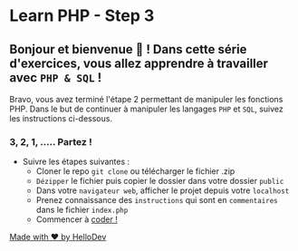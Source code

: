 # Learn PHP - Step 3

## Bonjour et bienvenue 👋 ! Dans cette série d'exercices, vous allez apprendre à travailler avec `PHP & SQL` !

Bravo, vous avez terminé l'étape 2 permettant de manipuler les fonctions PHP. Dans le but de continuer à manipuler les langages `PHP` et `SQL`, suivez les instructions ci-dessous.

  ### 3, 2, 1, ..... Partez !

- Suivre les étapes suivantes : 
  - Cloner le repo `git clone` ou télécharger le fichier .zip
  - `Dézipper` le fichier puis copier le dossier dans votre dossier `public`
  - Dans votre `navigateur web`, afficher le projet depuis votre `localhost`
  - Prenez connaissance des `instructions` qui sont en `commentaires` dans le fichier `index.php`
  - Commencer à [coder !](https://www.php.net/docs.php)



[Made with ❤️ by HelloDev](https://hello-dev.fr)



